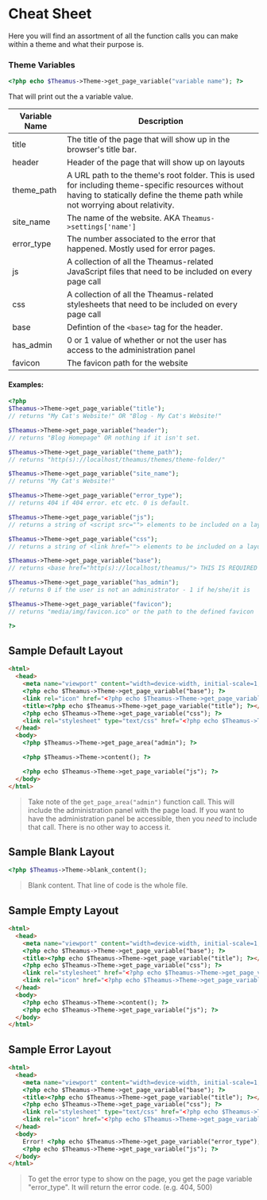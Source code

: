 # Cheat Sheet
Here you will find an assortment of all the function calls you can make within a theme and what their purpose is.

### Theme Variables
```php
<?php echo $Theamus->Theme->get_page_variable("variable name"); ?>
```
That will print out the a variable value.

|Variable Name|Description|
|---|---|
|title|The title of the page that will show up in the browser's title bar.|
|header|Header of the page that will show up on layouts|
|theme_path|A URL path to the theme's root folder. This is used for including theme-specific resources without having to statically define the theme path while not worrying about relativity.|
|site_name|The name of the website. AKA `Theamus->settings['name']`|
|error_type|The number associated to the error that happened. Mostly used for error pages.|
|js|A collection of all the Theamus-related JavaScript files that need to be included on every page call|
|css|A collection of all the Theamus-related stylesheets that need to be included on every page call|
|base|Defintion of the `<base>` tag for the header.|
|has_admin|0 or 1 value of whether or not the user has access to the administration panel|
|favicon|The favicon path for the website|

#### Examples:
```php
<?php
$Theamus->Theme->get_page_variable("title");
// returns "My Cat's Website!" OR "Blog - My Cat's Website!"

$Theamus->Theme->get_page_variable("header");
// returns "Blog Homepage" OR nothing if it isn't set.

$Theamus->Theme->get_page_variable("theme_path");
// returns "http(s)://localhost/theamus/themes/theme-folder/"

$Theamus->Theme->get_page_variable("site_name");
// returns "My Cat's Website!"

$Theamus->Theme->get_page_variable("error_type");
// returns 404 if 404 error. etc etc. 0 is default.

$Theamus->Theme->get_page_variable("js");
// returns a string of <script src=""> elements to be included on a layout

$Theamus->Theme->get_page_variable("css");
// returns a string of <link href=""> elements to be included on a layout

$Theamus->Theme->get_page_variable("base");
// returns <base href="http(s)://localhost/theamus/"> THIS IS REQUIRED ON EVERY LAYOUT EXCEPT BLANK

$Theamus->Theme->get_page_variable("has_admin");
// returns 0 if the user is not an administrator - 1 if he/she/it is

$Theamus->Theme->get_page_variable("favicon");
// returns "media/img/favicon.ico" or the path to the defined favicon

?>
```

## Sample Default Layout

```html
<html>
  <head>
    <meta name="viewport" content="width=device-width, initial-scale=1, maximum-scale=1">
    <?php echo $Theamus->Theme->get_page_variable("base"); ?>
    <link rel="icon" href="<?php echo $Theamus->Theme->get_page_variable('favicon'); ?>">
    <title><?php echo $Theamus->Theme->get_page_variable("title"); ?></title>
    <?php echo $Theamus->Theme->get_page_variable("css"); ?>
    <link rel="stylesheet" type="text/css" href="<?php echo $Theamus->Theme->get_page_variable('theme_path'); ?>css/default.css" />
  </head>
  <body>
    <?php $Theamus->Theme->get_page_area("admin"); ?>

    <?php $Theamus->Theme->content(); ?>

    <?php echo $Theamus->Theme->get_page_variable("js"); ?>
  </body>
</html>
```

> Take note of the `get_page_area("admin")` function call. This will include the administration panel with the page load. If you want to have the administration panel be accessible, then you _need_ to include that call. There is no other way to access it.

## Sample Blank Layout
```php
<?php $Theamus->Theme->blank_content();
```

> Blank content. That line of code is the whole file.

## Sample Empty Layout  
```html
<html>
  <head>
    <meta name="viewport" content="width=device-width, initial-scale=1, maximum-scale=1">
    <?php echo $Theamus->Theme->get_page_variable("base"); ?>
    <title><?php echo $Theamus->Theme->get_page_variable("title"); ?></title>
    <?php echo $Theamus->Theme->get_page_variable("css"); ?>
    <link rel="stylesheet" href="<?php echo $Theamus->Theme->get_page_variable('theme_path'); ?>/css/main.css" />
    <link rel="icon" href="<?php echo $Theamus->Theme->get_page_variable('favicon'); ?>">
  </head>
  <body>
    <?php echo $Theamus->Theme->content(); ?>
    <?php echo $Theamus->Theme->get_page_variable("js"); ?>
  </body>
</html>
```

## Sample Error Layout
```html
<html>
  <head>
    <meta name="viewport" content="width=device-width, initial-scale=1, maximum-scale=1">
    <?php echo $Theamus->Theme->get_page_variable("base"); ?>
    <title><?php echo $Theamus->Theme->get_page_variable("title"); ?></title>
    <?php echo $Theamus->Theme->get_page_variable("css"); ?>
    <link rel="stylesheet" type="text/css" href="<?php echo $Theamus->Theme->get_page_variable('theme_path'); ?>/css/error.css" />
    <link rel="icon" href="<?php echo $Theamus->Theme->get_page_variable('favicon'); ?>">
  </head>
  <body>
    Error! <?php echo $Theamus->Theme->get_page_variable("error_type"); ?>
    <?php echo $Theamus->Theme->get_page_variable("js"); ?>
  </body>
</html>
```

> To get the error type to show on the page, you get the page variable "error_type". It will return the error code. (e.g. 404, 500)
